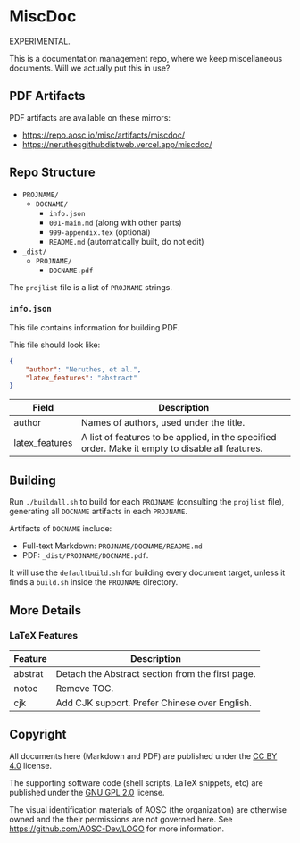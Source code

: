 # MiscDoc


EXPERIMENTAL.

This is a documentation management repo, where we keep miscellaneous documents. Will we actually put this in use?




## PDF Artifacts

PDF artifacts are available on these mirrors:

- https://repo.aosc.io/misc/artifacts/miscdoc/
- https://neruthesgithubdistweb.vercel.app/miscdoc/




## Repo Structure

- `PROJNAME/`
  - `DOCNAME/`
    - `info.json`
    - `001-main.md` (along with other parts)
    - `999-appendix.tex` (optional)
    - `README.md` (automatically built, do not edit)
- `_dist/`
  - `PROJNAME/`
    - `DOCNAME.pdf`

The `projlist` file is a list of `PROJNAME` strings.

### `info.json`

This file contains information for building PDF.

This file should look like:

```json
{
    "author": "Neruthes, et al.",
    "latex_features": "abstract"
}
```

| Field          | Description                                                                                      |
| -------------- | ------------------------------------------------------------------------------------------------ |
| author         | Names of authors, used under the title.                                                          |
| latex_features | A list of features to be applied, in the specified order. Make it empty to disable all features. |





## Building

Run `./buildall.sh` to build for each `PROJNAME` (consulting the `projlist` file),
generating all `DOCNAME` artifacts in each `PROJNAME`.

Artifacts of `DOCNAME` include:

- Full-text Markdown: `PROJNAME/DOCNAME/README.md`
- PDF: `_dist/PROJNAME/DOCNAME.pdf`.

It will use the `defaultbuild.sh` for building every document target,
unless it finds a `build.sh` inside the `PROJNAME` directory.





## More Details

### LaTeX Features

| Feature | Description                                      |
| ------- | ------------------------------------------------ |
| abstrat | Detach the Abstract section from the first page. |
| notoc   | Remove TOC.                                      |
| cjk     | Add CJK support. Prefer Chinese over English.    |





## Copyright

All documents here (Markdown and PDF) are published under the
[CC BY 4.0](https://creativecommons.org/licenses/by/4.0/) license.

The supporting software code (shell scripts, LaTeX snippets, etc) are published
under the [GNU GPL 2.0](https://www.gnu.org/licenses/old-licenses/gpl-2.0.html) license.

The visual identification materials of AOSC (the organization) are otherwise owned
and the their permissions are not governed here.
See https://github.com/AOSC-Dev/LOGO for more information.
